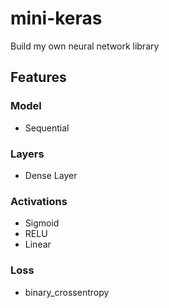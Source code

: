 # mini-keras
Build my own neural network library


## Features

### Model
- Sequential

### Layers
- Dense Layer

### Activations
- Sigmoid
- RELU
- Linear

### Loss
- binary_crossentropy



